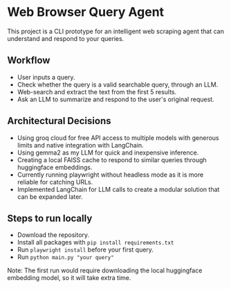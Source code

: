 # Web Browser Query Agent

This project is a CLI prototype for an intelligent web scraping agent that can understand and respond to your queries.

## Workflow

 - User inputs a query.
 - Check whether the query is a valid searchable query, through an LLM.
 - Web-search and extract the text from the first 5 results.
 - Ask an LLM to summarize and respond to the user's original request.

## Architectural Decisions
 - Using groq cloud for free API access to multiple models with generous limits and native integration with LangChain.
 - Using gemma2 as my LLM for quick and inexpensive inference.
 - Creating a local FAISS cache to respond to similar queries through huggingface embeddings.
 - Currently running playwright without headless mode as it is more reliable for catching URLs.
 - Implemented LangChain for LLM calls to create a modular solution that can be expanded later.

## Steps to run locally
 - Download the repository.
 - Install all packages with `pip install requirements.txt`
 - Run `playwright install` before your first query.
 - Run `python main.py "your query"`

Note: The first run would require downloading the local huggingface embedding model, so it will take extra time.
